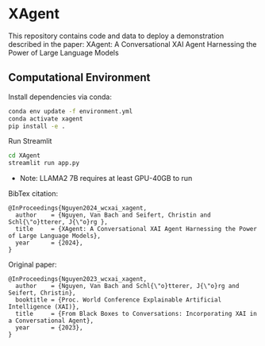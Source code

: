 # XAgent
This repository contains code and data to deploy a demonstration described in the paper: XAgent: A Conversational XAI Agent Harnessing the Power of Large Language Models



## Computational Environment

Install dependencies via conda:

```sh
conda env update -f environment.yml
conda activate xagent
pip install -e .
```

Run Streamlit

```sh
cd XAgent
streamlit run app.py
```
- Note: LLAMA2 7B requires at least GPU-40GB to run

BibTex citation:
```
@InProceedings{Nguyen2024_wcxai_xagent,
  author    = {Nguyen, Van Bach and Seifert, Christin and Schl{\"o}tterer, J{\"o}rg },
  title     = {XAgent: A Conversational XAI Agent Harnessing the Power of Large Language Models},
  year      = {2024},
}
```
Original paper:
```
@InProceedings{Nguyen2023_wcxai_xagent,
  author    = {Nguyen, Van Bach and Schl{\"o}tterer, J{\"o}rg and Seifert, Christin},
  booktitle = {Proc. World Conference Explainable Artificial Intelligence (XAI)},
  title     = {From Black Boxes to Conversations: Incorporating XAI in a Conversational Agent},
  year      = {2023},
}
```

